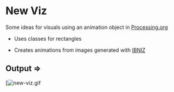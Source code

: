 # New Viz

Some ideas for visuals using an animation object in [Processing.org](https://processing.org)

* Uses classes for rectangles

* Creates animations from images generated with [IBNIZ](http://pelulamu.net/ibniz/)

## Output =>

[![new-viz.gif](https://lh3.googleusercontent.com/2tT6G4aQMeVEhWXkOVpgdeaD6-K459Rrp39-rzHwCvU7sRTjnc-JNLz6DNITPM8qfqswAK4k7mPEpHwX5vAmT30hV2TSETZheQyEjbtLo-HCpy95OLstvmwM3M5GzdCrzWJOf6M6jeCBr57whX3uNLraTNvcHpzw-BtbpBIOh4gjb1QWIGnUZo09xZLNddc9RBdOkEUliPBMG63XpC4H5r86qJ5oruD0BXSxo06fqWpoCV8lYlirLFr9jUH1rqu0ObMzzJEQPzVTPosmDHBV3Y3nuBbOJv_oapL7Zm-VoOQJy4qvEgmNFi0eGlg-unjz99FXxyn_vk07RWwybmdg2wFWFKrdU-rU3r9VSFjg8Qy5mMYI7h7sJCBSvxM5rOrjr3IAr73qUQFB1NKsN_mukVtTKqjYmn2RfPHcDEG8i2_iF0s28bKFTvmgZDTRdPd1WsgoujIQR06szZiZtTcf3ks_9-gNWjDRhrS_-3woKjOrlvVh-NaW3QmkO1trSPijb6LFQuy2uP_Lp1BTkAlAnIyHRsFdfEvHpRHT1bUQm15B4K1e0iozPoSbAunGFWNmXGtgFJ_mewaOIJZPBjuMD7McBGnk19jxD1avVynxVXIryDzz9g9zaAxfKOVokpCzdim5iSsiiLcBMv5Hbxo__fop=w800-h450-no)
